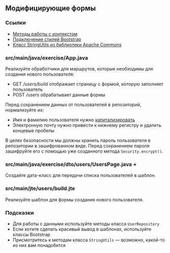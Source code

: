 ## Модифицирующие формы

### Ссылки

* [Методы работы с контекстом](https://javalin.io/documentation#context)
* [Подключение стилей Bootstrap](https://getbootstrap.com/docs/5.1/getting-started/introduction/#css)
* [Класс StringUtils из библиотеки Apache Commons](https://commons.apache.org/proper/commons-lang/apidocs/org/apache/commons/lang3/StringUtils.html#startsWithIgnoreCase-java.lang.CharSequence-java.lang.CharSequence-)

### src/main/java/exercise/App.java

Реализуйте обработчики для маршрутов, которые необходимы для создания нового пользователя:

* GET */users/build* отображает страницу с формой, которую заполняет пользователь
* POST */users* обрабатывает данные формы

Перед сохранением данных от пользователей в репозиторий, нормализуйте их:

* Имя и фамилию пользователя нужно [капитализировать](https://en.wikipedia.org/wiki/Capitalization)
* Электронную почту нужно привести к нижнему регистру и удалить концевые пробелы

В целях безопасности мы должны хранить пароль пользователя в репозитории в зашифрованном виде. Перед сохранением пароля зашифруйте его с помощью уже созданного метода `Security.encrypt()`.

### src/main/java/exercise/dto/users/UsersPage.java +

Создайте дата-класс для передачи списка пользователей в шаблон.

### src/main/jte/users/build.jte

Реализуйте шаблон для формы создания нового пользователя.

### Подсказки

* Для работы с данными используйте методы класса `UserRepository`
* Если хотите сделать красивый вывод в шаблонах, используйте классы Bootstrap
* Присмотритесь к методам класса `StringUtils` — возможно, какой-то из них вам понадобится
